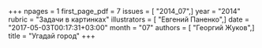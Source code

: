 +++
npages = 1
first_page_pdf = 7
issues = [ "2014_07",]
year = "2014"
rubric = "Задачи в картинках"
illustrators = [ "Евгений Паненко",]
date = "2017-05-03T00:17:31+03:00"
month = "07"
authors = [ "Георгий Жуков",]
title = "Угадай город"
+++
